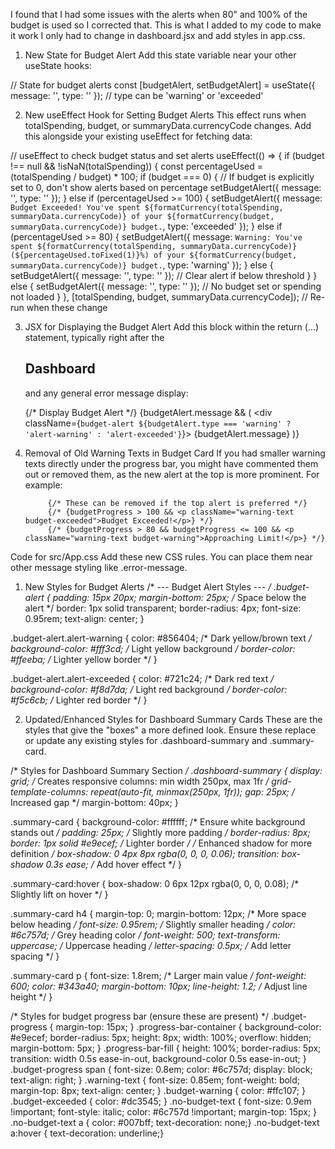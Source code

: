 I found that I had some issues with the alerts when 80" and 100% of the budget is used so I corrected that. This is what I added to my code to make it work I only had to change in dashboard.jsx and add styles in app.css.

1. New State for Budget Alert
Add this state variable near your other useState hooks:

  // State for budget alerts
  const [budgetAlert, setBudgetAlert] = useState({ message: '', type: '' }); // type can be 'warning' or 'exceeded'

2. New useEffect Hook for Setting Budget Alerts
This effect runs when totalSpending, budget, or summaryData.currencyCode changes. Add this alongside your existing useEffect for fetching data:

  // useEffect to check budget status and set alerts
  useEffect(() => {
    if (budget !== null && !isNaN(totalSpending)) {
        const percentageUsed = (totalSpending / budget) * 100;
        if (budget === 0) { // If budget is explicitly set to 0, don't show alerts based on percentage
          setBudgetAlert({ message: '', type: '' });
        } else if (percentageUsed >= 100) {
            setBudgetAlert({
                message: `Budget Exceeded! You've spent ${formatCurrency(totalSpending, summaryData.currencyCode)} of your ${formatCurrency(budget, summaryData.currencyCode)} budget.`,
                type: 'exceeded'
            });
        } else if (percentageUsed >= 80) {
            setBudgetAlert({
                message: `Warning: You've spent ${formatCurrency(totalSpending, summaryData.currencyCode)} (${percentageUsed.toFixed(1)}%) of your ${formatCurrency(budget, summaryData.currencyCode)} budget.`,
                type: 'warning'
            });
        } else {
            setBudgetAlert({ message: '', type: '' }); // Clear alert if below threshold
        }
    } else {
        setBudgetAlert({ message: '', type: '' }); // No budget set or spending not loaded
    }
  }, [totalSpending, budget, summaryData.currencyCode]); // Re-run when these change


3. JSX for Displaying the Budget Alert
Add this block within the return (...) statement, typically right after the <h2>Dashboard</h2> and any general error message display:

      {/* Display Budget Alert */}
      {budgetAlert.message && (
        <div className={`budget-alert ${budgetAlert.type === 'warning' ? 'alert-warning' : 'alert-exceeded'}`}>
          {budgetAlert.message}
        </div>
      )}

4. Removal of Old Warning Texts in Budget Card
If you had smaller warning texts directly under the progress bar, you might have commented them out or removed them, as the new alert at the top is more prominent. For example:

            {/* These can be removed if the top alert is preferred */}
            {/* {budgetProgress > 100 && <p className="warning-text budget-exceeded">Budget Exceeded!</p>} */}
            {/* {budgetProgress > 80 && budgetProgress <= 100 && <p className="warning-text budget-warning">Approaching Limit!</p>} */}

Code for src/App.css
Add these new CSS rules. You can place them near other message styling like .error-message.

1. New Styles for Budget Alerts
/* --- Budget Alert Styles --- */
.budget-alert {
    padding: 15px 20px;
    margin-bottom: 25px; /* Space below the alert */
    border: 1px solid transparent;
    border-radius: 4px;
    font-size: 0.95rem;
    text-align: center;
}

.budget-alert.alert-warning {
    color: #856404; /* Dark yellow/brown text */
    background-color: #fff3cd; /* Light yellow background */
    border-color: #ffeeba; /* Lighter yellow border */
}

.budget-alert.alert-exceeded {
    color: #721c24; /* Dark red text */
    background-color: #f8d7da; /* Light red background */
    border-color: #f5c6cb; /* Lighter red border */
}

2. Updated/Enhanced Styles for Dashboard Summary Cards
These are the styles that give the "boxes" a more defined look. Ensure these replace or update any existing styles for .dashboard-summary and .summary-card.

/* Styles for Dashboard Summary Section */
.dashboard-summary {
    display: grid;
    /* Creates responsive columns: min width 250px, max 1fr */
    grid-template-columns: repeat(auto-fit, minmax(250px, 1fr));
    gap: 25px; /* Increased gap */
    margin-bottom: 40px;
}

.summary-card {
    background-color: #ffffff; /* Ensure white background stands out */
    padding: 25px; /* Slightly more padding */
    border-radius: 8px;
    border: 1px solid #e9ecef; /* Lighter border */
    /* Enhanced shadow for more definition */
    box-shadow: 0 4px 8px rgba(0, 0, 0, 0.06);
    transition: box-shadow 0.3s ease; /* Add hover effect */
}

.summary-card:hover {
    box-shadow: 0 6px 12px rgba(0, 0, 0, 0.08); /* Slightly lift on hover */
}

.summary-card h4 {
    margin-top: 0;
    margin-bottom: 12px; /* More space below heading */
    font-size: 0.95rem; /* Slightly smaller heading */
    color: #6c757d; /* Grey heading color */
    font-weight: 500;
    text-transform: uppercase; /* Uppercase heading */
    letter-spacing: 0.5px; /* Add letter spacing */
}

.summary-card p {
    font-size: 1.8rem; /* Larger main value */
    font-weight: 600;
    color: #343a40;
    margin-bottom: 10px;
    line-height: 1.2; /* Adjust line height */
}

/* Styles for budget progress bar (ensure these are present) */
.budget-progress { margin-top: 15px; }
.progress-bar-container { background-color: #e9ecef; border-radius: 5px; height: 8px; width: 100%; overflow: hidden; margin-bottom: 5px; }
.progress-bar-fill { height: 100%; border-radius: 5px; transition: width 0.5s ease-in-out, background-color 0.5s ease-in-out; }
.budget-progress span { font-size: 0.8em; color: #6c757d; display: block; text-align: right; }
.warning-text { font-size: 0.85em; font-weight: bold; margin-top: 8px; text-align: center; }
.budget-warning { color: #ffc107; }
.budget-exceeded { color: #dc3545; }
.no-budget-text { font-size: 0.9em !important; font-style: italic; color: #6c757d !important; margin-top: 15px; }
.no-budget-text a { color: #007bff; text-decoration: none;}
.no-budget-text a:hover { text-decoration: underline;}
